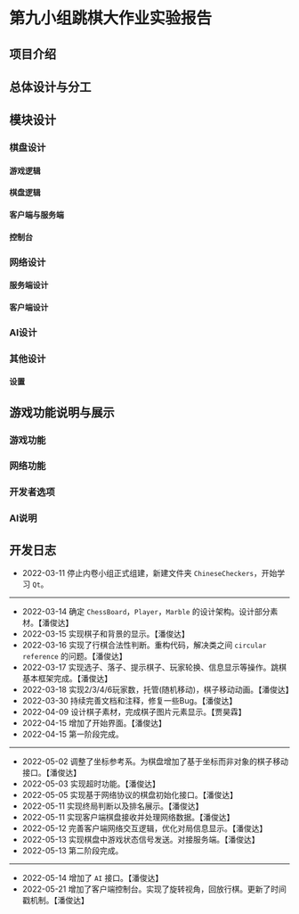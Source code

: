 # 第九小组跳棋大作业实验报告
## 项目介绍
## 总体设计与分工
<!-- 这边应该是粗略分工，然后具体分工罗列在开发日志那里 -->
## 模块设计
### 棋盘设计
#### 游戏逻辑
#### 棋盘逻辑
#### 客户端与服务端
#### 控制台
### 网络设计
#### 服务端设计
#### 客户端设计
### AI设计
### 其他设计
#### 设置
## 游戏功能说明与展示
### 游戏功能
### 网络功能
### 开发者选项
### AI说明
## 开发日志
- 2022-03-11 停止内卷小组正式组建，新建文件夹 `ChineseCheckers`，开始学习 `Qt`。
---
- 2022-03-14 确定 `ChessBoard`，`Player`，`Marble` 的设计架构。设计部分素材。【潘俊达】
- 2022-03-15 实现棋子和背景的显示。【潘俊达】
- 2022-03-16 实现了行棋合法性判断。重构代码，解决类之间 `circular reference` 的问题。【潘俊达】
- 2022-03-17 实现选子、落子、提示棋子、玩家轮换、信息显示等操作。跳棋基本框架完成。【潘俊达】
- 2022-03-18 实现2/3/4/6玩家数，托管(随机移动)，棋子移动动画。【潘俊达】
- 2022-03-30 持续完善文档和注释，修复一些Bug。【潘俊达】
- 2022-04-09 设计棋子素材，完成棋子图片元素显示。【贾昊霖】
- 2022-04-15 增加了开始界面。【潘俊达】
- 2022-04-15 第一阶段完成。
---
<!-- 从第二阶段开始贾昊霖，程云飞的工作待填 -->
- 2022-05-02 调整了坐标参考系。为棋盘增加了基于坐标而非对象的棋子移动接口。【潘俊达】
- 2022-05-03 实现超时功能。【潘俊达】
- 2022-05-05 实现基于网络协议的棋盘初始化接口。【潘俊达】
- 2022-05-11 实现终局判断以及排名展示。【潘俊达】
- 2022-05-11 实现客户端棋盘接收并处理网络数据。【潘俊达】
- 2022-05-12 完善客户端网络交互逻辑，优化对局信息显示。【潘俊达】
- 2022-05-13 实现棋盘中游戏状态信号发送。对接服务端。【潘俊达】
- 2022-05-13 第二阶段完成。
---
- 2022-05-14 增加了 `AI` 接口。【潘俊达】
- 2022-05-21 增加了客户端控制台。实现了旋转视角，回放行棋。更新了时间戳机制。【潘俊达】